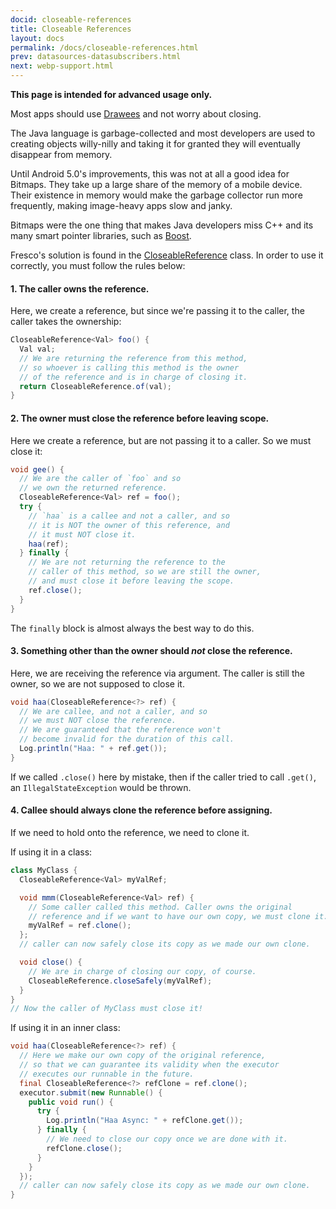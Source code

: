 ```yaml
---
docid: closeable-references
title: Closeable References
layout: docs
permalink: /docs/closeable-references.html
prev: datasources-datasubscribers.html
next: webp-support.html
---
```


**This page is intended for advanced usage only.**

Most apps should use [Drawees](using-drawees-xml.html) and not worry about closing.

The Java language is garbage-collected and most developers are used to creating objects willy-nilly and taking it for granted they will eventually disappear from memory.

Until Android 5.0's improvements, this was not at all a good idea for Bitmaps. They take up a large share of the memory of a mobile device. Their existence in memory would make the garbage collector run more frequently, making image-heavy apps slow and janky.

Bitmaps were the one thing that makes Java developers miss C++ and its many smart pointer libraries, such as [Boost](http://www.boost.org/doc/libs/1_57_0/libs/smart_ptr/smart_ptr.htm).

Fresco's solution is found in the [CloseableReference](../javadoc/reference/com/facebook/common/references/CloseableReference.html) class. In order to use it correctly, you must follow the rules below:

#### 1. The caller owns the reference.

Here, we create a reference, but since we're passing it to the caller, the caller takes the ownership:

```java
CloseableReference<Val> foo() {
  Val val;
  // We are returning the reference from this method,
  // so whoever is calling this method is the owner
  // of the reference and is in charge of closing it.
  return CloseableReference.of(val);
}
```

#### 2. The owner must close the reference before leaving scope.

Here we create a reference, but are not passing it to a caller. So we must close it:

```java
void gee() {
  // We are the caller of `foo` and so
  // we own the returned reference.
  CloseableReference<Val> ref = foo();
  try {
    // `haa` is a callee and not a caller, and so
    // it is NOT the owner of this reference, and
    // it must NOT close it.
    haa(ref);
  } finally {
    // We are not returning the reference to the
    // caller of this method, so we are still the owner,
    // and must close it before leaving the scope.
    ref.close();
  }
}
```

The `finally` block is almost always the best way to do this.

#### 3. Something other than the owner should *not* close the reference.

Here, we are receiving the reference via argument. The caller is still the owner, so we are not supposed to close it.

```java
void haa(CloseableReference<?> ref) {
  // We are callee, and not a caller, and so
  // we must NOT close the reference.
  // We are guaranteed that the reference won't
  // become invalid for the duration of this call.
  Log.println("Haa: " + ref.get());
}
```

If we called `.close()` here by mistake, then if the caller tried to call `.get()`, an `IllegalStateException` would be thrown.

#### 4. Callee should always clone the reference before assigning.

If we need to hold onto the reference, we need to clone it.

If using it in a class:

```java
class MyClass {
  CloseableReference<Val> myValRef;

  void mmm(CloseableReference<Val> ref) {
    // Some caller called this method. Caller owns the original
    // reference and if we want to have our own copy, we must clone it.
    myValRef = ref.clone();
  };
  // caller can now safely close its copy as we made our own clone.

  void close() {
    // We are in charge of closing our copy, of course.
    CloseableReference.closeSafely(myValRef);
  }
}
// Now the caller of MyClass must close it!
```

If using it in an inner class:

```java
void haa(CloseableReference<?> ref) {
  // Here we make our own copy of the original reference,
  // so that we can guarantee its validity when the executor
  // executes our runnable in the future.
  final CloseableReference<?> refClone = ref.clone();
  executor.submit(new Runnable() {
    public void run() {
      try {
        Log.println("Haa Async: " + refClone.get());
      } finally {
        // We need to close our copy once we are done with it.
        refClone.close();
      }
    }
  });
  // caller can now safely close its copy as we made our own clone.
}

